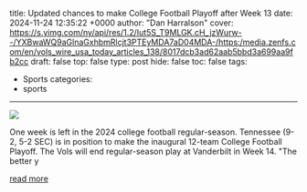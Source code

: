 title: Updated chances to make College Football Playoff after Week 13
date: 2024-11-24 12:35:22 +0000
author: "Dan Harralson"
cover: https://s.yimg.com/ny/api/res/1.2/Iut5S_T9MLGK.cH_jzWurw--/YXBwaWQ9aGlnaGxhbmRlcjt3PTEyMDA7aD04MDA-/https:/media.zenfs.com/en/vols_wire_usa_today_articles_138/8017dcb3ad62aab5bbd3a699aa9fb2cc
draft: false
top: false
type: post
hide: false
toc: false
tags:
  - Sports
categories:
  - sports
---

![](https://s.yimg.com/ny/api/res/1.2/Iut5S_T9MLGK.cH_jzWurw--/YXBwaWQ9aGlnaGxhbmRlcjt3PTEyMDA7aD04MDA-/https:/media.zenfs.com/en/vols_wire_usa_today_articles_138/8017dcb3ad62aab5bbd3a699aa9fb2cc)

One week is left in the 2024 college football regular-season. Tennessee (9-2, 5-2 SEC) is in position to make the inaugural 12-team College Football Playoff. The Vols will end regular-season play at Vanderbilt in Week 14. "The better y

[read more](https://volswire.usatoday.com/2024/11/24/college-football-playoff-updated-odds-week-13/)
